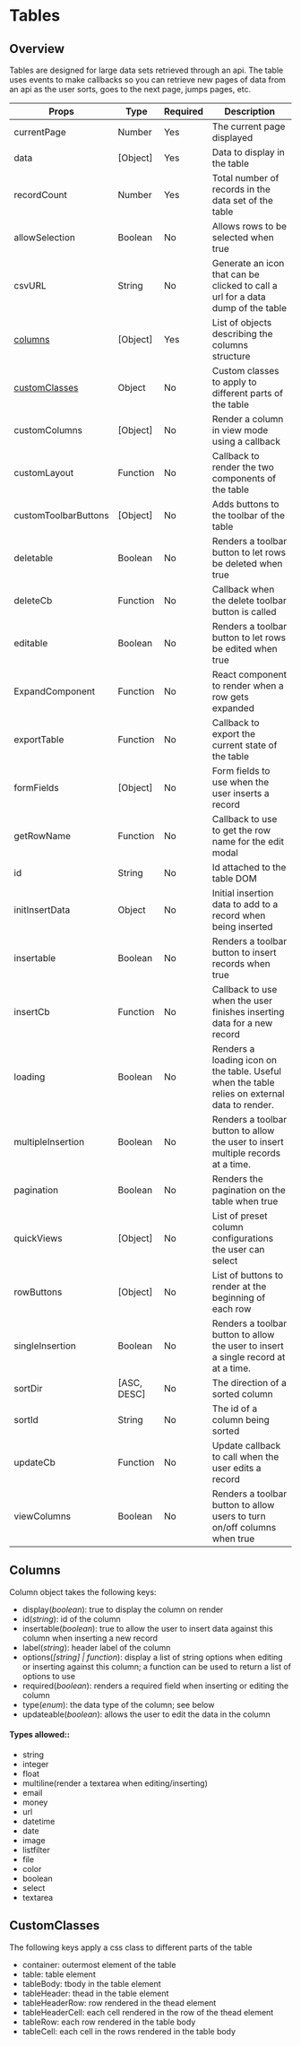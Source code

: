 # Tables

## Overview

Tables are designed for large data sets retrieved through an api. The table uses events to make callbacks 
so you can retrieve new pages of data from an api as the user sorts, goes to the next page, jumps pages, etc.

Props | Type | Required | Description
----- | ---- | -------- | -----------
currentPage | Number | Yes | The current page displayed
data | [Object] | Yes | Data to display in the table
recordCount | Number | Yes | Total number of records in the data set of the table
allowSelection | Boolean | No | Allows rows to be selected when true
csvURL | String | No | Generate an icon that can be clicked to call a url for a data dump of the table
[columns](#columns) | [Object] | Yes | List of objects describing the columns structure
[customClasses](#customClasses) | Object | No | Custom classes to apply to different parts of the table
customColumns | [Object] | No | Render a column in view mode using a callback
customLayout | Function | No | Callback to render the two components of the table
customToolbarButtons | [Object] | No | Adds buttons to the toolbar of the table
deletable | Boolean | No | Renders a toolbar button to let rows be deleted when true
deleteCb | Function | No | Callback when the delete toolbar button is called
editable | Boolean | No | Renders a toolbar button to let rows be edited when true
ExpandComponent | Function | No | React component to render when a row gets expanded
exportTable | Function | No | Callback to export the current state of the table
formFields | [Object] | No | Form fields to use when the user inserts a record
getRowName | Function | No | Callback to use to get the row name for the edit modal
id | String | No | Id attached to the table DOM
initInsertData | Object | No | Initial insertion data to add to a record when being inserted
insertable | Boolean | No | Renders a toolbar button to insert records when true
insertCb | Function | No | Callback to use when the user finishes inserting data for a new record
loading | Boolean | No | Renders a loading icon on the table. Useful when the table relies on external data to render.
multipleInsertion | Boolean | No | Renders a toolbar button to allow the user to insert multiple records at a time.
pagination | Boolean | No | Renders the pagination on the table when true
quickViews | [Object] | No | List of preset column configurations the user can select
rowButtons | [Object] | No | List of buttons to render at the beginning of each row
singleInsertion | Boolean | No | Renders a toolbar button to allow the user to insert a single record at at a time.
sortDir | [ASC, DESC] | No | The direction of a sorted column
sortId | String | No | The id of a column being sorted
updateCb | Function | No | Update callback to call when the user edits a record
viewColumns | Boolean | No | Renders a toolbar button to allow users to turn on/off columns when true


## Columns

Column object takes the following keys:

- display(*boolean*): true to display the column on render
- id(*string*): id of the column
- insertable(*boolean*): true to allow the user to insert data against this column when inserting a new record
- label(*string*): header label of the column
- options(*[string] | function*): display a list of string options when editing or inserting against this column; a function can be used to return a list of options to use
- required(*boolean*): renders a required field when inserting or editing the column
- type(*enum*): the data type of the column; see below
- updateable(*boolean*): allows the user to edit the data in the column

#### Types allowed::

- string
- integer
- float
- multiline(render a textarea when editing/inserting)
- email
- money
- url
- datetime
- date
- image
- listfilter
- file
- color
- boolean
- select
- textarea

## CustomClasses

The following keys apply a css class to different parts of the table

- container: outermost element of the table
- table: table element
- tableBody: tbody in the table element
- tableHeader: thead in the table element
- tableHeaderRow: row rendered in the thead element
- tableHeaderCell: each cell rendered in the row of the thead element
- tableRow: each row rendered in the table body
- tableCell: each cell in the rows rendered in the table body
